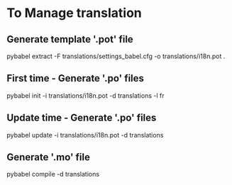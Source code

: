 # To Manage translation

## Generate template '.pot' file

pybabel extract -F translations/settings_babel.cfg -o translations/i18n.pot .

## First time - Generate '.po' files

pybabel init -i translations/i18n.pot -d translations -l fr

## Update time - Generate '.po' files

pybabel update -i translations/i18n.pot -d translations

## Generate '.mo' file

pybabel compile -d translations
